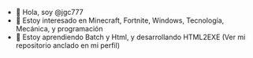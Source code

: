 - 👋 Hola, soy @jgc777
- 👀 Estoy interesado en Minecraft, Fortnite, Windows, Tecnología, Mecánica, y programación 
- 🌱 Estoy aprendiendo Batch y Html, y desarrollando HTML2EXE (Ver mi repositorio anclado en mi perfil)
